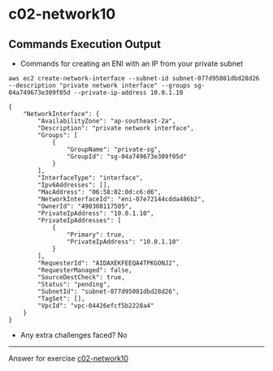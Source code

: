# c02-network10

## Commands Execution Output

- Commands for creating an ENI with an IP from your private subnet

```
aws ec2 create-network-interface --subnet-id subnet-077d95081dbd28d26 --description "private network interface" --groups sg-04a749673e309f05d --private-ip-address 10.0.1.10

{
    "NetworkInterface": {
        "AvailabilityZone": "ap-southeast-2a",
        "Description": "private network interface",
        "Groups": [
            {
                "GroupName": "private-sg",
                "GroupId": "sg-04a749673e309f05d"
            }
        ],
        "InterfaceType": "interface",
        "Ipv6Addresses": [],
        "MacAddress": "06:58:02:0d:c6:d6",
        "NetworkInterfaceId": "eni-07e72144cdda486b2",
        "OwnerId": "490308117505",
        "PrivateIpAddress": "10.0.1.10",
        "PrivateIpAddresses": [
            {
                "Primary": true,
                "PrivateIpAddress": "10.0.1.10"
            }
        ],
        "RequesterId": "AIDAXEKFEEQA4TPKGONJ2",
        "RequesterManaged": false,
        "SourceDestCheck": true,
        "Status": "pending",
        "SubnetId": "subnet-077d95081dbd28d26",
        "TagSet": [],
        "VpcId": "vpc-04426efcf5b2228a4"
    }
}

```

- Any extra challenges faced?
No

<!-- Don't change anything below this point-->
***
Answer for exercise [c02-network10](https://github.com/devopsacademyau/academy/blob/893381c6f0b69434d9e8597d3d4b1c17f9bc1371/classes/02class/exercises/c02-network10/README.md)
